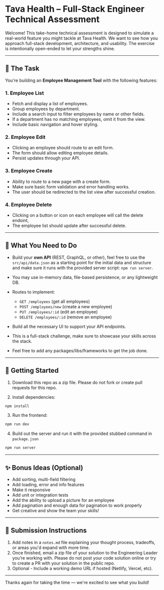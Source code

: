 # Tava Health – Full-Stack Engineer Technical Assessment

Welcome! This take-home technical assessment is designed to simulate a real-world feature you might tackle at Tava Health. We want to see how you approach full-stack development, architecture, and usability. The exercise is intentionally open-ended to let your strengths shine.

---

## 🧠 The Task

You're building an **Employee Management Tool** with the following features:

### 1. Employee List

- Fetch and display a list of employees.
- Group employees by department.
- Include a search input to filter employees by name or other fields.
- If a department has no matching employees, omit it from the view.
- Include basic navigation and hover styling.

### 2. Employee Edit

- Clicking an employee should route to an edit form.
- The form should allow editing employee details.
- Persist updates through your API.

### 3. Employee Create

- Ability to route to a new page with a create form.
- Make sure basic form validation and error handling works.
- The user should be redirected to the list view after successful creation.

### 4. Employee Delete

- Clicking on a button or icon on each employee will call the delete endoint,
- The employee list should update after successful delete.

---

## 🧱 What You Need to Do

- Build your **own API** (REST, GraphQL, or other), feel free to use the `src/api/data.json` as a starting point for the initial data and structure and make sure it runs with the provided server script: `npm run server`.

- You may use in-memory data, file-based persistence, or any lightweight DB.

- Routes to implement:

  - `GET /employees` (get all employees)
  - `POST /employees/new` (create a new employee)
  - `PUT /employees/:id` (edit an employee)
  - `DELETE /employees/:id` (remove an employee)

- Build all the necessary UI to support your API endpoints.

- This is a full-stack challenge, make sure to showcase your skills across the stack.

- Feel free to add any packages/libs/frameworks to get the job done.

---

## 🚀 Getting Started

1. Download this repo as a zip file. Please do not fork or create pull requests for this repo.

2. Install dependencies:

```bash
npm install
```

3. Run the frontend:

```bash
npm run dev
```

4. Build out the server and run it with the provided stubbed command in `package.json`

```bash
npm run server
```

---

## ✨ Bonus Ideas (Optional)

- Add sorting, multi-field filtering
- Add loading, error and info features
- Make it responsive
- Add unit or integration tests
- Add the ability to upload a picture for an employee
- Add pagination and enough data for pagination to work properly
- Get creative and show the team your skills!

---

## 📝 Submission Instructions

1. Add notes in a `notes.md` file explaining your thought process, tradeoffs, or areas you'd expand with more time.
2. Once finished, email a zip file of your solution to the Engineering Leader you’re working with. Please do not post your code solution online or try to create a PR with your solution in the public repo.
3. Optional - Include a working demo URL if hosted (Netlify, Vercel, etc).

---

Thanks again for taking the time — we're excited to see what you build!
